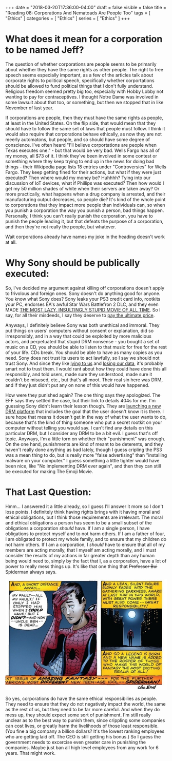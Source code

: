 +++
date = "2018-03-20T17:36:00-04:00"
draft = false
visible = false
title = "Reading 08: Corporations And Nematoads Are People Too"
tags = [ "Ethics" ]
categories = [ "Ethics" ]
series = [ "Ethics" ]
+++

What does it mean for a corporation to be named Jeff?
=

The question of whether corporations are people seems to be primarily about whether they have the same rights as other people.
The right to free speech seems especially important, as a few of the articles talk about corporate rights to political speech,
specifically whether corportations should be allowed to fund political things that I don't fully understand. Religious freedom seemed
pretty big too, especially with Hobby Lobby not wanting to pay for contraceptives. I thought Notre Dame was involved in some lawsuit
about that too, or something, but then we stopped that in like November of last year. 

If corporations are people, then they must have the same rights as people, at least in the United States. On the flip side, that would mean
that they should have to follow the same set of laws that people must follow. I think it would also require that corporations behave ethically,
as now they are not meerly automatons, but people, and so should have some degree of conscience. I've often heard "I'll believe corportations
are people when Texas executes one." - but that would be very bad. Wells Fargo has all of my money, all $73 of it. I think they've been
involved in some contest or something where they keep trying to end up in the news for doing bad things - their Wikipedia page lists
18 entries under "Controversies" for Wells Fargo. They keep getting fined for their actions, but what if they were just executed? Then
where would my money be? Huhhhh? Tying into our discussion of IoT devices, what if Phillips was executed? Then how would I get my 50 million
shades of white when their servers are taken away? Or more practically, what happens when a drug company is arrested, and their manufacturing
output decreases, so people die? It's kind of the whole point to corporations that they impact more people than individuals can, so when
you punish a corporation the way you punish a person, bad things happen. Personally, I think you can't really punish the corporation, you
have to punish the people leading it, but that defeats the purpose of a corporation, and then they're not really the people, but whatever.

Wait corporations already have names my joke in the heading doesn't work at all.

Why Sony should be publically executed:
=

So, I've decided my argument against killing off corporations doesn't apply to frivolous and foreign ones. Sony doesn't do anything
good for anyone. You know what Sony does? Sony leaks your PS3 credit card info, rootkits your PC, endorses EA's awful Star Wars Battlefron 2
DLC, and they even MADE [THE MOST LAZY, INSULTINGLY STUPID MOVIE OF ALL TIME](https://en.wikipedia.org/wiki/The_Emoji_Movie). So I say,
for all their misdeeds, I say they deserve to [pay the ultimate price](https://www.youtube.com/watch?v=CmKBbmuJPF8).

Anyways, I definitely believe Sony was both unethical and immoral. They put things on users' computers without consent or explanation,
did so irresponsibly, and in a way that could be exploited by more malicious actors, and perpetuated that stupid DRM nonsense - you bought
a set of music on a CD, you should be able to listen to that music for free for the rest of your life. CDs break. You should be able
to have as many copies as you need. Sony does not trust its users to act lawfully, so I say we should not trust Sony. And since they
like [lying to us](https://en.wikipedia.org/wiki/OtherOS) and [losing our data](https://en.wikipedia.org/wiki/2011_PlayStation_Network_outage),
it's probably smart not to trust them. I would rant about how they could have done this all responsibly, and told users, made sure they
understood, made sure it couldn't be misused, etc., but that's all moot. Their real sin here was DRM, and if they just didn't put any on
none of this would have happened.

How were they punished again? The one thing says they apologized. The EFF says they settled the case, but their link to details 404s for me.
I'm guessing Sony didn't learn their lesson though. They are [launching a new DRM platform](https://www.publishersweekly.com/pw/by-topic/international/london-book-fair/article/66098-sony-debuts-new-drm-for-publishers-digital-spotlight-2015.html)
that includes the goal that the user doesn't know it is there. I sure hope that means it doesn't get in the way of what the user wants
to do, because that's the kind of thing someone who put a secret rootkit on your computer without telling you would say. I can't find
any details on this particular DRM, but I consider any DRM to be a bit evil. I guess that's off topic. Anyways, I'm a little torn on
whether their "punishment" was enough. On the one hand, punishments are kind of meant to be deterents, and they haven't really done anything
as bad lately, though I guess cripling the PS3 was a mean thing to do, but is really more "false advertising" than "installing malware
on your computer." I guess something a little tighter would have been nice, like "No implementing DRM ever again", and then they
can still be executed for making The Emoji Movie.

That Last Question:
=

Hmm... I answered it a little already, so I guess I'll answer it more so I don't lose points. I definitely think having rights brings
with it having moral and ethical obligations, but I think those requirements are irrelevant. The moral and ethical obligations a person
has seem to be a small subset of the obligations a corporation *should* have. If I am a single person, I have obligations to protect
myself and to not harm others. If I am a father of four, I am obligated to protect my whole family, and to ensure that my children
do not harm others. If I am a corporation, I *should* have to ensure that all of my members are acting morally, that I myself am acting
morally, and I must consider the results of my actions in far greater depth than any human being would need to, simply by the fact
that I, as a corporation, have a lot of power to really mess things up. It's like that one thing that <s>Professor Bui</s> Spiderman always
says.

![img](spiderman.jpg)

So yes, corporations do have the same ethical responsibilies as people. They need to ensure that they do not negatively impact the world,
the same as the rest of us, but they need to be far more careful. And when they do mess up, they should expect some sort of punishment.
I'm still really unclear as to the best way to punish them, since crippling some companies can cost lives, or greatly harm the livelihoods
of those least responsible. (You fine a big company a billion dollars? It's the lowest ranking employees who are getting laid off. The CEO
is still getting his bonus.) So I guess the government needs to excercise even greater care in punishing the companies. Maybe just ban all
high level employees from any work for 6 years. That might work.
